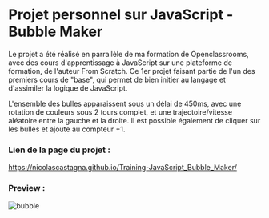 # Projet personnel sur JavaScript - Bubble Maker

Le projet a été réalisé en parrallèle de ma formation de Openclassrooms, avec des cours d'apprentissage à JavaScript sur une plateforme de formation, de l'auteur From Scratch. Ce 1er projet faisant partie de l'un des premiers cours de "base", qui permet de bien initier au langage et d'assimiler la logique de JavaScript.

L'ensemble des bulles apparaissent sous un délai de 450ms, avec une rotation de couleurs sous 2 tours complet, et une trajectoire/vitesse aléatoire entre la gauche et la droite. Il est possible également de cliquer sur les bulles et ajoute au compteur +1. 


### Lien de la page du projet :

https://nicolascastagna.github.io/Training-JavaScript_Bubble_Maker/


### Preview :


![bubble](https://user-images.githubusercontent.com/100592012/164967706-6abf0236-8621-4d9b-9b61-327786e33edd.png)
